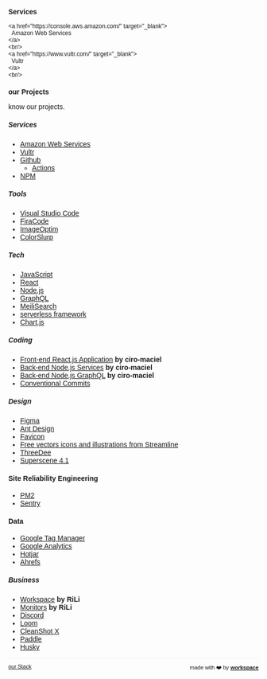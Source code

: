 <script>

  if (window.location.protocol != "https:"){
      window.location.protocol = "https";
  } 
  document.title = "our Stack - RiLi SaaS (softwAre as a solutiOn)";
  
  const link = document.createElement('link');
  
  link.id = 'dynamic-favicon';
  link.rel = 'shortcut icon';
  link.href = 'https://raw.githubusercontent.com/rili-saas/website/main/assets/favicon.ico';
  
  document.head.appendChild(link);  
 
</script>

<link href="https://fonts.googleapis.com/css?family=Montserrat&display=swap" rel="stylesheet">

<div class="flex-row-container">
  <div class="flex-row-item">
    <h3 class='text-center'>Services</h3>
    
    <a href="https://console.aws.amazon.com/" target="_blank">
      Amazon Web Services
    </a>
    <br/>
    <a href="https://www.vultr.com/" target="_blank">
      Vultr
    </a>
    <br/>

  
  
  </div>
  <div class="flex-row-item">
    <h3 class='text-center'>our Projects</h3>
    know our projects.
    <br/>
    
  </div>
</div>


##### Services
- [Amazon Web Services](https://console.aws.amazon.com/)
- [Vultr](https://www.vultr.com/)
- [Github](https://github.com/)
    - [Actions](https://github.com/features/actions)
- [NPM](https://www.npmjs.com/)

##### Tools
- [Visual Studio Code](https://code.visualstudio.com/)
- [FiraCode](https://github.com/tonsky/FiraCode)
- [ImageOptim](https://imageoptim.com/)
- [ColorSlur‪p‬](https://apps.apple.com/us/app/colorslurp/id1287239339)

##### Tech
- [JavaScript](https://developer.mozilla.org/docs/Web/JavaScript)
- [React](https://reactjs.org/)
- [Node.js](https://nodejs.org/)
- [GraphQL](https://graphql.org/)
- [MeiliSearch](https://www.meilisearch.com/)
- [serverless framework](https://www.serverless.com/)
- [Chart.js](https://www.chartjs.org/)

##### Coding
- [Front-end React.js Application](https://github.com/ciro-maciel/template-front-end-react.js-application) **by ciro-maciel**
- [Back-end Node.js Services](https://github.com/ciro-maciel/template-back-end-node.js-services) **by ciro-maciel**
- [Back-end Node.js GraphQL](https://github.com/ciro-maciel/template-back-end-node.js-graphql) **by ciro-maciel**
- [Conventional Commits](https://gist.github.com/ciro-maciel/4160d3ec50bef67bcfa82b621329e3df)

##### Design 
- [Figma](https://www.figma.com/)
- [Ant Design](https://ant.design/)
- [Favicon](http://favicon.io/)
- [Free vectors icons and illustrations from Streamline](https://streamlineicons.com/)
- [ThreeDee](https://threedee.design/)
- [Superscene 4.1](https://craftwork.design/downloads/superscene-3d-constructor/)

#### Site Reliability Engineering
- [PM2](https://app.pm2.io)
- [Sentry](https://github.com/getsentry/sentry)

#### Data
- [Google Tag Manager](https://tagmanager.google.com/)
- [Google Analytics](https://analytics.google.com/)
- [Hotjar](https://www.hotjar.com/)
- [Ahrefs](https://ahrefs.com/)

##### Business
- [Workspace](https://workspace.rili.be/) **by RiLi**
- [Monitors](https://monitors.rili.be/) **by RiLi**
- [Discord](https://discord.com)
- [Loom](https://www.loom.com/)
- [CleanShot X](https://cleanshot.com/)
- [Paddle](https://www.paddle.com)
- [Husky](https://www.husky.io)

<hr />

<div style="text-align: left; float: left;">
  <a href="/stack" style="font-size: 11px">
    our Stack
  </a>
</div>

<div style="text-align: right; float: right;">
 <span style="font-size: 11px"> made with ❤️  by </span>
 <a href="http://workspace.rili.be" style="font-size: 11px" target="_blank">
   <strong style="font-size: 11px">workspace</strong>
 </a>
</div>

<style>
 * {
    font-family: 'Montserrat', sans-serif !important;
     font-size: 14px;
  }
 h1 {
    font-size: 26px; 
 }
 h1 a{
    display: none;
 }
 h1:after {
  content: 'RiLi SaaS - our Stack';
 }
 .container-lg{
  max-width: 900px
 }
 hr {
  height: 0px !important;
  border-bottom: 1px solid #eaecef !important;
  margin-bottom: 10px !important;
 }
.footer {
  display: none;
}  
</style>

